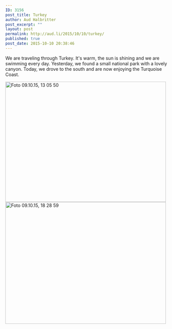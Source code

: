 ```yaml
---
ID: 3156
post_title: Turkey
author: Aud Halbritter
post_excerpt: ""
layout: post
permalink: http://aud.li/2015/10/10/turkey/
published: true
post_date: 2015-10-10 20:38:46
---
```

We are traveling through Turkey. It's warm, the sun is shining and we are swimming every day. Yesterday, we found a small national park with a lovely canyon. Today, we drove to the south and are now enjoying the Turquoise Coast.

<a href="http://aud.li/wp-content/uploads/2015/10/Foto-09.10.15-13-05-50.jpg"><img class="alignnone size-medium wp-image-3157" src="http://aud.li/wp-content/uploads/2015/10/Foto-09.10.15-13-05-50-500x375.jpg" alt="Foto 09.10.15, 13 05 50" width="500" height="375" /></a> <a href="http://aud.li/wp-content/uploads/2015/10/Foto-09.10.15-18-28-59.jpg"><img class="alignnone size-medium wp-image-3158" src="http://aud.li/wp-content/uploads/2015/10/Foto-09.10.15-18-28-59-500x380.jpg" alt="Foto 09.10.15, 18 28 59" width="500" height="380" /></a>